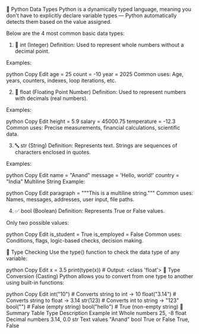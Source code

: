 📘 Python Data Types
Python is a dynamically typed language, meaning you don't have to explicitly declare variable types — Python automatically detects them based on the value assigned.

Below are the 4 most common basic data types:

1. 🔢 int (Integer)
Definition: Used to represent whole numbers without a decimal point.

Examples:

python
Copy
Edit
age = 25
count = -10
year = 2025
Common uses: Age, years, counters, indexes, loop iterations, etc.

2. 🔣 float (Floating Point Number)
Definition: Used to represent numbers with decimals (real numbers).

Examples:

python
Copy
Edit
height = 5.9
salary = 45000.75
temperature = -12.3
Common uses: Precise measurements, financial calculations, scientific data.

3. 🔤 str (String)
Definition: Represents text. Strings are sequences of characters enclosed in quotes.

Examples:

python
Copy
Edit
name = "Anand"
message = 'Hello, world!'
country = "India"
Multiline String Example:

python
Copy
Edit
paragraph = """This is a
multiline string."""
Common uses: Names, messages, addresses, user input, file paths.

4. ✅ bool (Boolean)
Definition: Represents True or False values.

Only two possible values:

python
Copy
Edit
is_student = True
is_employed = False
Common uses: Conditions, flags, logic-based checks, decision making.

🧪 Type Checking
Use the type() function to check the data type of any variable:

python
Copy
Edit
x = 3.5
print(type(x))  # Output: <class 'float'>
🔄 Type Conversion (Casting)
Python allows you to convert from one type to another using built-in functions:

python
Copy
Edit
int("10")       # Converts string to int → 10
float("3.14")   # Converts string to float → 3.14
str(123)        # Converts int to string → "123"
bool("")        # False (empty string)
bool("hello")   # True (non-empty string)
📝 Summary Table
Type	Description	Example
int	Whole numbers	25, -8
float	Decimal numbers	3.14, 0.0
str	Text values	"Anand"
bool	True or False	True, False
